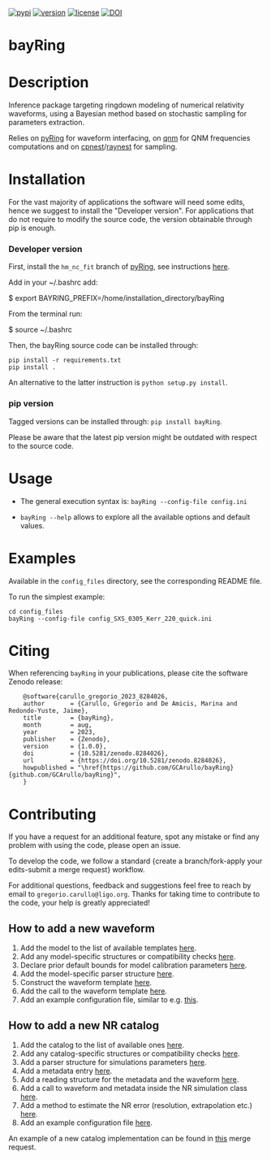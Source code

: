 [![pypi](https://badge.fury.io/py/bayRing.svg)](https://pypi.org/project/bayRing/1.0.0/)
[![version](https://img.shields.io/pypi/pyversions/bayRing.svg)](https://pypi.org/project/bayRing/)
[![license](https://img.shields.io/badge/License-MIT-red.svg)](https://opensource.org/licenses/MIT)
[![DOI](https://zenodo.org/badge/DOI/10.5281/zenodo.8284026.svg)](https://doi.org/10.5281/zenodo.8284026)

bayRing
=======

# Description

Inference package targeting ringdown modeling of numerical relativity waveforms, using a Bayesian method based on stochastic sampling for parameters extraction.  

Relies on [pyRing](https://git.ligo.org/lscsoft/pyring) for waveform interfacing, on [qnm](https://github.com/duetosymmetry/qnm/) for QNM frequencies computations and on [cpnest](https://github.com/johnveitch/cpnest/tree/master)/[raynest](https://github.com/wdpozzo/raynest) for sampling.

# Installation

For the vast majority of applications the software will need some edits, hence we suggest to install the "Developer version". For applications that do not require to modify the source code, the version obtainable through pip is enough.

### Developer version

First, install the `hm_nc_fit` branch of [pyRing](https://git.ligo.org/lscsoft/pyring), see instructions [here](https://lscsoft.docs.ligo.org/pyring/#install-and-run).

Add in your ~/.bashrc add:

$ export BAYRING_PREFIX=/home/installation_directory/bayRing

From the terminal run:

$ source ~/.bashrc

Then, the bayRing source code can be installed through: 

  ```
  pip install -r requirements.txt
  pip install .
  ```

An alternative to the latter instruction is `python setup.py install`.

### pip version

Tagged versions can be installed through: `pip install bayRing`. 

Please be aware that the latest pip version might be outdated with respect to the source code.

# Usage

* The general execution syntax is: `bayRing --config-file config.ini`

* `bayRing --help` allows to explore all the available options and default values.

# Examples

Available in the `config_files` directory, see the corresponding README file.

To run the simplest example: 

  ```
  cd config_files
  bayRing --config-file config_SXS_0305_Kerr_220_quick.ini
  ```

# Citing

When referencing ``bayRing`` in your publications, please cite the software Zenodo release:
   
  ```
      @software{carullo_gregorio_2023_8284026,
      author       = {Carullo, Gregorio and De Amicis, Marina and Redondo-Yuste, Jaime},
      title        = {bayRing},
      month        = aug,
      year         = 2023,
      publisher    = {Zenodo},
      version      = {1.0.0},
      doi          = {10.5281/zenodo.8284026},
      url          = {https://doi.org/10.5281/zenodo.8284026},
      howpublished = "\href{https://github.com/GCArullo/bayRing}{github.com/GCArullo/bayRing}",
      }
  ```

# Contributing

If you have a request for an additional feature, spot any mistake or find any problem with using the code, please open an issue.

To develop the code, we follow a standard {create a branch/fork-apply your edits-submit a merge request} workflow.

For additional questions, feedback and suggestions feel free to reach by email to `gregorio.carullo@ligo.org`. Thanks for taking time to contribute to the code, your help is greatly appreciated!

## How to add a new waveform

1. Add the model to the list of available templates [here](https://github.com/GCArullo/bayRing/blob/8053d9232bbace0fb8ec114ce084fb4c65bcb5e5/bayRing/initialise.py#L273).
2. Add any model-specific structures or compatibility checks [here](https://github.com/GCArullo/bayRing/blob/8053d9232bbace0fb8ec114ce084fb4c65bcb5e5/bayRing/initialise.py#192).
3. Declare prior default bounds for model calibration parameters [here](https://github.com/GCArullo/bayRing/blob/8053d9232bbace0fb8ec114ce084fb4c65bcb5e5/bayRing/inference.py#L73).
4. Add the model-specific parser structure [here](https://github.com/GCArullo/bayRing/blob/8053d9232bbace0fb8ec114ce084fb4c65bcb5e5/bayRing/inference.py#L313).
5. Construct the waveform template [here](https://github.com/GCArullo/bayRing/blob/8053d9232bbace0fb8ec114ce084fb4c65bcb5e5/bayRing/template_waveforms.py#L87).
6. Add the call to the waveform template [here](https://github.com/GCArullo/bayRing/blob/8053d9232bbace0fb8ec114ce084fb4c65bcb5e5/bayRing/template_waveforms.py#L169).
7. Add an example configuration file, similar to e.g. [this](https://github.com/GCArullo/bayRing/blob/8053d9232bbace0fb8ec114ce084fb4c65bcb5e5/config_files/config_SXS_0305_Kerr_220_quick.ini).

## How to add a new NR catalog

1. Add the catalog to the list of available ones [here](https://github.com/GCArullo/bayRing/blob/bfff5de8e156497c6fba548cf83d951166cb1612/bayRing/initialise.py#L231).
2. Add any catalog-specific structures or compatibility checks [here](https://github.com/GCArullo/bayRing/blob/bfff5de8e156497c6fba548cf83d951166cb1612/bayRing/initialise.py#L187).
3. Add a parser structure for simulations parameters [here](https://github.com/GCArullo/bayRing/blob/bfff5de8e156497c6fba548cf83d951166cb1612/bayRing/NR_waveforms.py#L34).
4. Add a metadata entry [here](https://github.com/GCArullo/bayRing/blob/bfff5de8e156497c6fba548cf83d951166cb1612/bayRing/NR_waveforms.py#L331).
5. Add a reading structure for the metadata and the waveform [here](https://github.com/GCArullo/bayRing/blob/bfff5de8e156497c6fba548cf83d951166cb1612/bayRing/NR_waveforms.py#L1387).
6. Add a call to waveform and metadata inside the NR simulation class [here](https://github.com/GCArullo/bayRing/blob/bfff5de8e156497c6fba548cf83d951166cb1612/bayRing/NR_waveforms.py#L643).
7. Add a method to estimate the NR error (resolution, extrapolation etc.) [here](https://github.com/GCArullo/bayRing/blob/bfff5de8e156497c6fba548cf83d951166cb1612/bayRing/NR_waveforms.py#L736).
8. Add an example configuration file [here](https://github.com/GCArullo/bayRing/blob/bfff5de8e156497c6fba548cf83d951166cb1612/config_files/config_RWZ_001_DS_2_quick.ini).

An example of a new catalog implementation can be found in [this](https://github.com/GCArullo/bayRing/pull/8) merge request.
